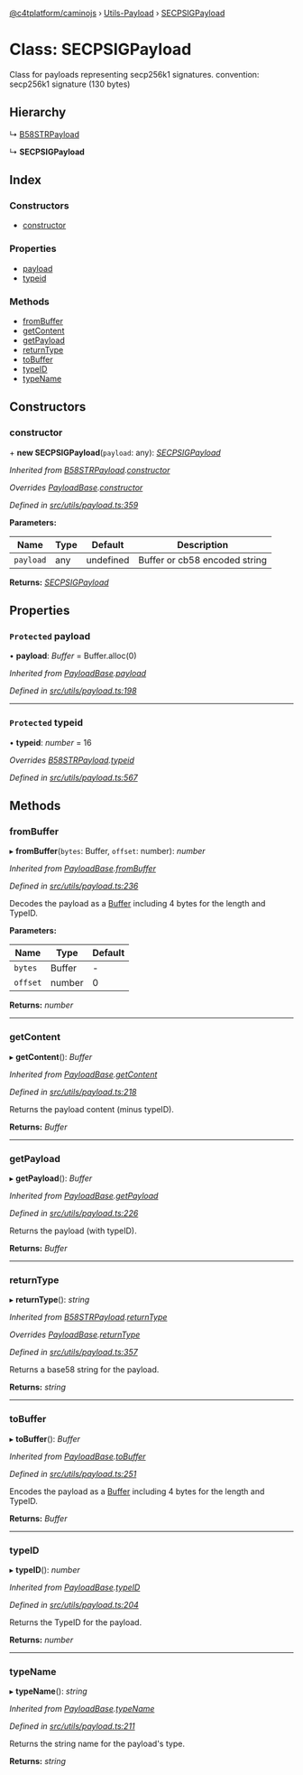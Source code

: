 [@c4tplatform/caminojs](../api.md) › [Utils-Payload](../modules/utils_payload.md) › [SECPSIGPayload](utils_payload.secpsigpayload.md)

# Class: SECPSIGPayload

Class for payloads representing secp256k1 signatures.
convention: secp256k1 signature (130 bytes)

## Hierarchy

  ↳ [B58STRPayload](utils_payload.b58strpayload.md)

  ↳ **SECPSIGPayload**

## Index

### Constructors

* [constructor](utils_payload.secpsigpayload.md#constructor)

### Properties

* [payload](utils_payload.secpsigpayload.md#protected-payload)
* [typeid](utils_payload.secpsigpayload.md#protected-typeid)

### Methods

* [fromBuffer](utils_payload.secpsigpayload.md#frombuffer)
* [getContent](utils_payload.secpsigpayload.md#getcontent)
* [getPayload](utils_payload.secpsigpayload.md#getpayload)
* [returnType](utils_payload.secpsigpayload.md#returntype)
* [toBuffer](utils_payload.secpsigpayload.md#tobuffer)
* [typeID](utils_payload.secpsigpayload.md#typeid)
* [typeName](utils_payload.secpsigpayload.md#typename)

## Constructors

###  constructor

\+ **new SECPSIGPayload**(`payload`: any): *[SECPSIGPayload](utils_payload.secpsigpayload.md)*

*Inherited from [B58STRPayload](utils_payload.b58strpayload.md).[constructor](utils_payload.b58strpayload.md#constructor)*

*Overrides [PayloadBase](utils_payload.payloadbase.md).[constructor](utils_payload.payloadbase.md#constructor)*

*Defined in [src/utils/payload.ts:359](https://github.com/chain4travel/caminojs/blob/ac57b5af/src/utils/payload.ts#L359)*

**Parameters:**

Name | Type | Default | Description |
------ | ------ | ------ | ------ |
`payload` | any | undefined | Buffer or cb58 encoded string  |

**Returns:** *[SECPSIGPayload](utils_payload.secpsigpayload.md)*

## Properties

### `Protected` payload

• **payload**: *Buffer* = Buffer.alloc(0)

*Inherited from [PayloadBase](utils_payload.payloadbase.md).[payload](utils_payload.payloadbase.md#protected-payload)*

*Defined in [src/utils/payload.ts:198](https://github.com/chain4travel/caminojs/blob/ac57b5af/src/utils/payload.ts#L198)*

___

### `Protected` typeid

• **typeid**: *number* = 16

*Overrides [B58STRPayload](utils_payload.b58strpayload.md).[typeid](utils_payload.b58strpayload.md#protected-typeid)*

*Defined in [src/utils/payload.ts:567](https://github.com/chain4travel/caminojs/blob/ac57b5af/src/utils/payload.ts#L567)*

## Methods

###  fromBuffer

▸ **fromBuffer**(`bytes`: Buffer, `offset`: number): *number*

*Inherited from [PayloadBase](utils_payload.payloadbase.md).[fromBuffer](utils_payload.payloadbase.md#frombuffer)*

*Defined in [src/utils/payload.ts:236](https://github.com/chain4travel/caminojs/blob/ac57b5af/src/utils/payload.ts#L236)*

Decodes the payload as a [Buffer](https://github.com/feross/buffer) including 4 bytes for the length and TypeID.

**Parameters:**

Name | Type | Default |
------ | ------ | ------ |
`bytes` | Buffer | - |
`offset` | number | 0 |

**Returns:** *number*

___

###  getContent

▸ **getContent**(): *Buffer*

*Inherited from [PayloadBase](utils_payload.payloadbase.md).[getContent](utils_payload.payloadbase.md#getcontent)*

*Defined in [src/utils/payload.ts:218](https://github.com/chain4travel/caminojs/blob/ac57b5af/src/utils/payload.ts#L218)*

Returns the payload content (minus typeID).

**Returns:** *Buffer*

___

###  getPayload

▸ **getPayload**(): *Buffer*

*Inherited from [PayloadBase](utils_payload.payloadbase.md).[getPayload](utils_payload.payloadbase.md#getpayload)*

*Defined in [src/utils/payload.ts:226](https://github.com/chain4travel/caminojs/blob/ac57b5af/src/utils/payload.ts#L226)*

Returns the payload (with typeID).

**Returns:** *Buffer*

___

###  returnType

▸ **returnType**(): *string*

*Inherited from [B58STRPayload](utils_payload.b58strpayload.md).[returnType](utils_payload.b58strpayload.md#returntype)*

*Overrides [PayloadBase](utils_payload.payloadbase.md).[returnType](utils_payload.payloadbase.md#abstract-returntype)*

*Defined in [src/utils/payload.ts:357](https://github.com/chain4travel/caminojs/blob/ac57b5af/src/utils/payload.ts#L357)*

Returns a base58 string for the payload.

**Returns:** *string*

___

###  toBuffer

▸ **toBuffer**(): *Buffer*

*Inherited from [PayloadBase](utils_payload.payloadbase.md).[toBuffer](utils_payload.payloadbase.md#tobuffer)*

*Defined in [src/utils/payload.ts:251](https://github.com/chain4travel/caminojs/blob/ac57b5af/src/utils/payload.ts#L251)*

Encodes the payload as a [Buffer](https://github.com/feross/buffer) including 4 bytes for the length and TypeID.

**Returns:** *Buffer*

___

###  typeID

▸ **typeID**(): *number*

*Inherited from [PayloadBase](utils_payload.payloadbase.md).[typeID](utils_payload.payloadbase.md#typeid)*

*Defined in [src/utils/payload.ts:204](https://github.com/chain4travel/caminojs/blob/ac57b5af/src/utils/payload.ts#L204)*

Returns the TypeID for the payload.

**Returns:** *number*

___

###  typeName

▸ **typeName**(): *string*

*Inherited from [PayloadBase](utils_payload.payloadbase.md).[typeName](utils_payload.payloadbase.md#typename)*

*Defined in [src/utils/payload.ts:211](https://github.com/chain4travel/caminojs/blob/ac57b5af/src/utils/payload.ts#L211)*

Returns the string name for the payload's type.

**Returns:** *string*
